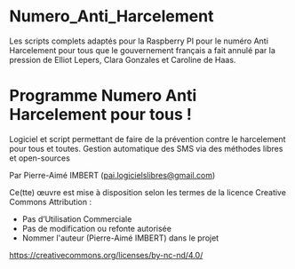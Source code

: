 # Numero_Anti_Harcelement
Les scripts complets adaptés pour la Raspberry PI pour le numéro Anti Harcelement pour tous que le gouvernement français a fait annulé par la pression de Elliot Lepers, Clara Gonzales et Caroline de Haas.

# Programme Numero Anti Harcelement pour tous !
Logiciel et script permettant de faire de la prévention contre le harcelement pour tous et toutes.
Gestion automatique des SMS via des méthodes libres et open-sources

Par Pierre-Aimé IMBERT (pai.logicielslibres@gmail.com)

Ce(tte) œuvre est mise à disposition selon les termes de la licence Creative Commons Attribution :
- Pas d’Utilisation Commerciale
- Pas de modification ou refonte autorisée
- Nommer l'auteur (Pierre-Aimé IMBERT) dans le projet

https://creativecommons.org/licenses/by-nc-nd/4.0/
